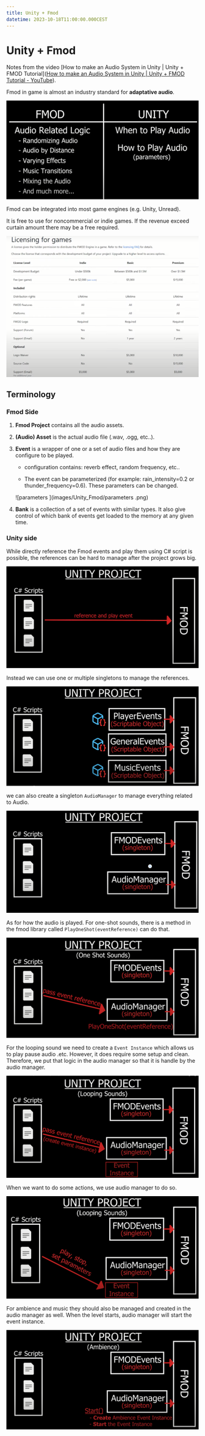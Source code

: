 ```yaml
---
title: Unity + Fmod
datetime: 2023-10-18T11:00:00.000CEST
---
```

# Unity + Fmod

Notes from the video [How to make an Audio System in Unity | Unity + FMOD Tutorial]([How to make an Audio System in Unity | Unity + FMOD Tutorial - YouTube](https://www.youtube.com/watch?v=rcBHIOjZDpk)).

Fmod in game is almost an industry standard for **adaptative audio**.

![concern](images/Unity_Fmod/concern.png)

Fmod can be integrated into most game engines (e.g. Unity, Unread).

It is free to use for noncommercial or indie games. If the revenue exceed curtain amount there may be a free required.

![Licensing](images/Unity_Fmod/Licensing.png)

## Terminology 

### Fmod Side

1. **Fmod Project** contains all the audio assets.

2. **(Audio) Asset** is the actual audio file (.wav, .ogg, etc..).

3. **Event** is a wrapper of one or a set of audio files and how they are configure to be played.

   - configuration contains: reverb effect, random frequency, etc..

   -  The event can be parameterized (for example: rain_intensity=0.2 or thunder_frequency=0.6). These  parameters can be changed.

     ![parameters ](images/Unity_Fmod/parameters .png)

4. **Bank** is a collection of a set of events with similar types. It also give control of which bank of events get loaded to the memory at any given time.

### Unity side

While directly reference the Fmod events and play them using C# script is possible, the references can be hard to manage after the project grows big. 

![direct_ref](images/Unity_Fmod/direct_ref.png)

Instead we can use one or multiple singletons to manage the references.

![singleton](images/Unity_Fmod/singleton.png)

we can also create a singleton `AudioManager` to manage everything related to Audio.

![manager](images/Unity_Fmod/manager.png)

As for how the audio is played. For one-shot sounds, there is a method in the fmod library called `PlayOneShot(eventReference)` can do that.

![oneshot](images/Unity_Fmod/oneshot.png)

For the looping sound we need to create a `Event Instance` which allows us to play pause audio .etc. However, it does require some setup and clean. Therefore, we put that logic in the audio manager so that it is handle by the audio manager.

![loop1](images/Unity_Fmod/loop1.png)

When we want to do some actions, we use audio manager to do so.

![loop2](images/Unity_Fmod/loop2.png)

For ambience and music they should also be managed and created in the audio manager as well. When the level starts, audio manager will start the event instance.

![ambience](images/Unity_Fmod/ambience.png)